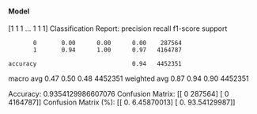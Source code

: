 #### Model
[1 1 1 ... 1 1 1]
Classification Report:
              precision    recall  f1-score   support

           0       0.00      0.00      0.00    287564
           1       0.94      1.00      0.97   4164787

    accuracy                           0.94   4452351
   macro avg       0.47      0.50      0.48   4452351
weighted avg       0.87      0.94      0.90   4452351

Accuracy: 0.9354129986607076
Confusion Matrix:
[[      0  287564]
 [      0 4164787]]
Confusion Matrix (%):
[[ 0.          6.45870013]
 [ 0.         93.54129987]]
